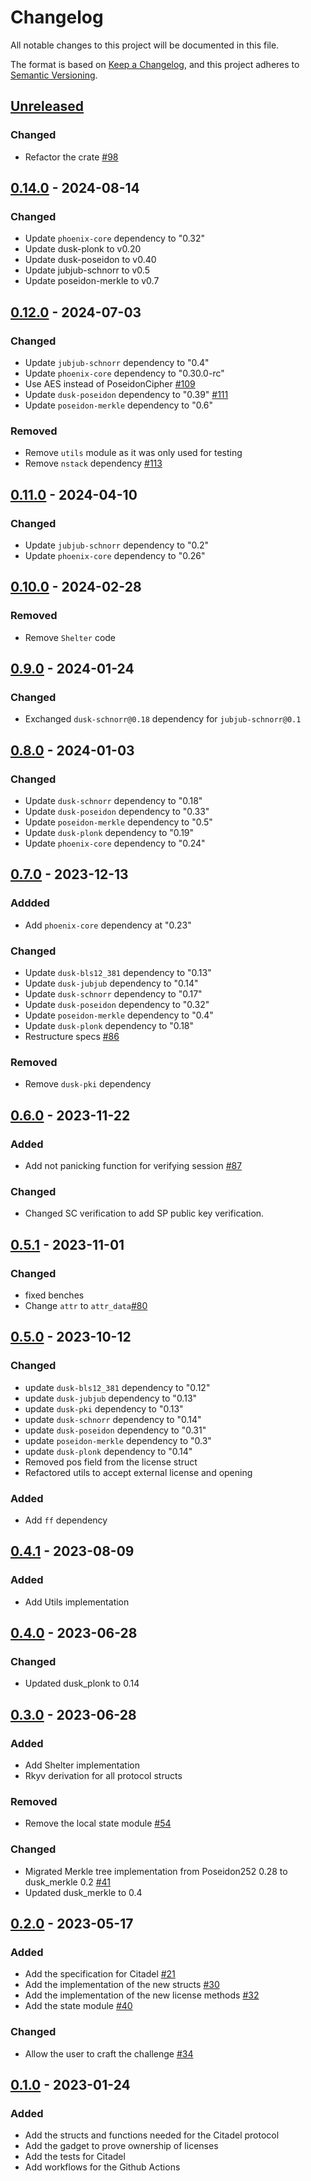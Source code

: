 # Changelog

All notable changes to this project will be documented in this file.

The format is based on [Keep a Changelog](https://keepachangelog.com/en/1.0.0/),
and this project adheres to [Semantic Versioning](https://semver.org/spec/v2.0.0.html).

## [Unreleased]

### Changed

- Refactor the crate [#98]

## [0.14.0] - 2024-08-14

### Changed

- Update `phoenix-core` dependency to "0.32"
- Update dusk-plonk to v0.20
- Update dusk-poseidon to v0.40
- Update jubjub-schnorr to v0.5
- Update poseidon-merkle to v0.7

## [0.12.0] - 2024-07-03

### Changed

- Update `jubjub-schnorr` dependency to "0.4"
- Update `phoenix-core` dependency to "0.30.0-rc"
- Use AES instead of PoseidonCipher [#109]
- Update `dusk-poseidon` dependency to "0.39" [#111]
- Update `poseidon-merkle` dependency to "0.6"

### Removed

- Remove `utils` module as it was only used for testing
- Remove `nstack` dependency [#113]

## [0.11.0] - 2024-04-10

### Changed

- Update `jubjub-schnorr` dependency to "0.2"
- Update `phoenix-core` dependency to "0.26"

## [0.10.0] - 2024-02-28

### Removed

- Remove `Shelter` code

## [0.9.0] - 2024-01-24

### Changed

- Exchanged `dusk-schnorr@0.18` dependency for `jubjub-schnorr@0.1`

## [0.8.0] - 2024-01-03

### Changed

- Update `dusk-schnorr` dependency to "0.18"
- Update `dusk-poseidon` dependency to "0.33"
- Update `poseidon-merkle` dependency to "0.5"
- Update `dusk-plonk` dependency to "0.19"
- Update `phoenix-core` dependency to "0.24"

## [0.7.0] - 2023-12-13

### Addded

- Add `phoenix-core` dependency at "0.23"

### Changed

- Update `dusk-bls12_381` dependency to "0.13"
- Update `dusk-jubjub` dependency to "0.14"
- Update `dusk-schnorr` dependency to "0.17"
- Update `dusk-poseidon` dependency to "0.32"
- Update `poseidon-merkle` dependency to "0.4"
- Update `dusk-plonk` dependency to "0.18"
- Restructure specs [#86]

### Removed

- Remove `dusk-pki` dependency

## [0.6.0] - 2023-11-22

### Added

- Add not panicking function for verifying session [#87]

### Changed

- Changed SC verification to add SP public key verification.

## [0.5.1] - 2023-11-01

### Changed

- fixed benches
- Change `attr` to `attr_data`[#80]

## [0.5.0] - 2023-10-12

### Changed

- update `dusk-bls12_381` dependency to "0.12"
- update `dusk-jubjub` dependency to "0.13"
- update `dusk-pki` dependency to "0.13"
- update `dusk-schnorr` dependency to "0.14"
- update `dusk-poseidon` dependency to "0.31"
- update `poseidon-merkle` dependency to "0.3"
- update `dusk-plonk` dependency to "0.14"
- Removed pos field from the license struct
- Refactored utils to accept external license and opening

### Added

- Add `ff` dependency

## [0.4.1] - 2023-08-09

### Added

- Add Utils implementation

## [0.4.0] - 2023-06-28

### Changed

- Updated dusk_plonk to 0.14

## [0.3.0] - 2023-06-28

### Added

- Add Shelter implementation
- Rkyv derivation for all protocol structs

### Removed

- Remove the local state module [#54]

### Changed

- Migrated Merkle tree implementation from Poseidon252 0.28 to dusk_merkle 0.2 [#41]
- Updated dusk_merkle to 0.4

## [0.2.0] - 2023-05-17

### Added

- Add the specification for Citadel [#21]
- Add the implementation of the new structs [#30]
- Add the implementation of the new license methods [#32]
- Add the state module [#40]

### Changed

- Allow the user to craft the challenge [#34]

## [0.1.0] - 2023-01-24

### Added

- Add the structs and functions needed for the Citadel protocol
- Add the gadget to prove ownership of licenses
- Add the tests for Citadel
- Add workflows for the Github Actions

<!-- ISSUES -->
[#98]: https://github.com/dusk-network/citadel/issues/98
[#113]: https://github.com/dusk-network/citadel/issues/113
[#111]: https://github.com/dusk-network/citadel/issues/111
[#109]: https://github.com/dusk-network/citadel/issues/109
[#87]: https://github.com/dusk-network/citadel/issues/87
[#86]: https://github.com/dusk-network/citadel/issues/86
[#80]: https://github.com/dusk-network/citadel/issues/80
[#54]: https://github.com/dusk-network/citadel/issues/54
[#41]: https://github.com/dusk-network/citadel/issues/41
[#40]: https://github.com/dusk-network/citadel/issues/40
[#34]: https://github.com/dusk-network/citadel/issues/34
[#32]: https://github.com/dusk-network/citadel/issues/32
[#30]: https://github.com/dusk-network/citadel/issues/30
[#21]: https://github.com/dusk-network/citadel/issues/21

<!-- VERSIONS -->
[Unreleased]: https://github.com/dusk-network/citadel/compare/v0.14.0...HEAD
[0.14.0]: https://github.com/dusk-network/citadel/compare/v0.12.0...v0.14.0
[0.12.0]: https://github.com/dusk-network/citadel/compare/v0.11.0...v0.12.0
[0.11.0]: https://github.com/dusk-network/citadel/compare/v0.10.0...v0.11.0
[0.10.0]: https://github.com/dusk-network/citadel/compare/v0.9.0...v0.10.0
[0.9.0]: https://github.com/dusk-network/citadel/compare/v0.8.0...v0.9.0
[0.8.0]: https://github.com/dusk-network/citadel/compare/v0.7.0...v0.8.0
[0.7.0]: https://github.com/dusk-network/citadel/compare/v0.6.0...v0.7.0
[0.6.0]: https://github.com/dusk-network/citadel/compare/v0.5.1...v0.6.0
[0.5.1]: https://github.com/dusk-network/citadel/compare/v0.5.0...v0.5.1
[0.5.0]: https://github.com/dusk-network/citadel/compare/v0.4.1...v0.5.0
[0.4.1]: https://github.com/dusk-network/citadel/compare/v0.4.0...v0.4.1
[0.4.0]: https://github.com/dusk-network/citadel/compare/v0.3.0...v0.4.0
[0.3.0]: https://github.com/dusk-network/citadel/compare/v0.2.0...v0.3.0
[0.2.0]: https://github.com/dusk-network/citadel/compare/v0.1.0...v0.2.0
[0.1.0]: https://github.com/dusk-network/citadel/releases/tag/v0.1.0
